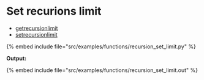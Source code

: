 # Set recurions limit

* [getrecursionlimit](https://docs.python.org/library/sys.html?highlight=sys#sys.getrecursionlimit)
* [setrecursionlimit](https://docs.python.org/library/sys.html?highlight=sys#sys.setrecursionlimit)

{% embed include file="src/examples/functions/recursion_set_limit.py" %}

**Output:**

{% embed include file="src/examples/functions/recursion_set_limit.out" %}



